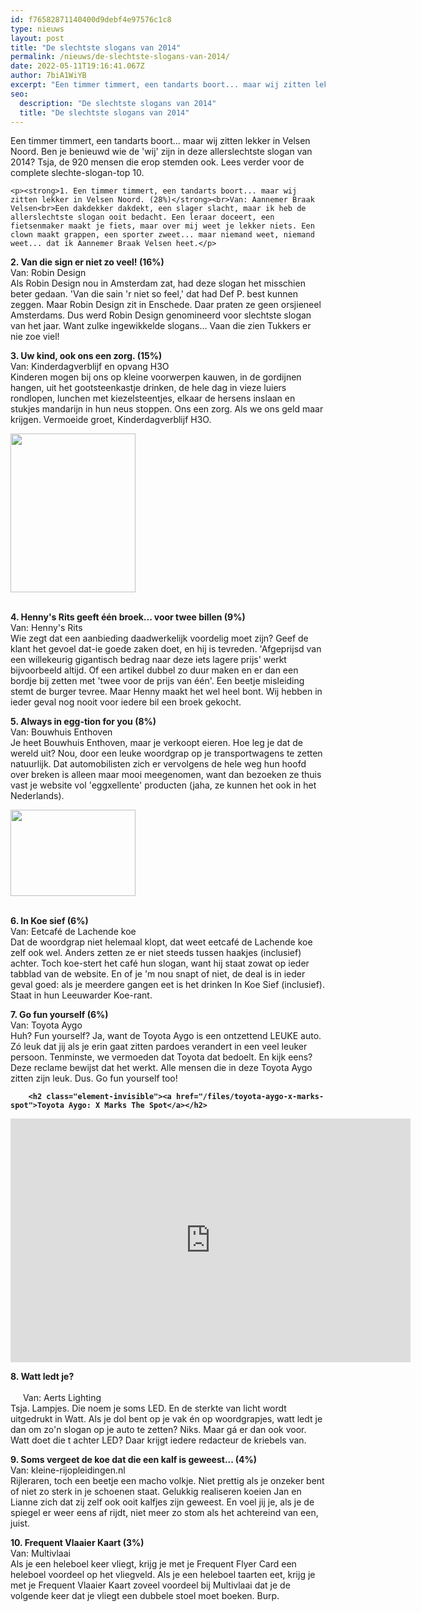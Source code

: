 ```yaml
---
id: f76582871140400d9debf4e97576c1c8
type: nieuws
layout: post
title: "De slechtste slogans van 2014"
permalink: /nieuws/de-slechtste-slogans-van-2014/
date: 2022-05-11T19:16:41.067Z
author: 7biA1WiYB
excerpt: "Een timmer timmert, een tandarts boort... maar wij zitten lekker in Velsen Noord. Ben je benieuwd wie de 'wij' zijn in deze allerslechtste slogan van 2014? Tsja, de 920 mensen die erop stemden ook. Lees verder voor de complete slechte-slogan-top 10.  "
seo:
  description: "De slechtste slogans van 2014"
  title: "De slechtste slogans van 2014"
---
```

Een timmer timmert, een tandarts boort... maar wij zitten lekker in Velsen Noord. Ben je benieuwd wie de 'wij' zijn in deze allerslechtste slogan van 2014? Tsja, de 920 mensen die erop stemden ook. Lees verder voor de complete slechte-slogan-top 10.  

    <p><strong>1. Een timmer timmert, een tandarts boort... maar wij zitten lekker in Velsen Noord. (28%)</strong><br>Van: Aannemer Braak Velsen<br>Een dakdekker dakdekt, een slager slacht, maar ik heb de allerslechtste slogan ooit bedacht. Een leraar doceert, een fietsenmaker maakt je fiets, maar over mij weet je lekker niets. Een clown maakt grappen, een sporter zweet... maar niemand weet, niemand weet... dat ik Aannemer Braak Velsen heet.</p>
<p><strong>2. Van die sign er niet zo veel! (16%)</strong><br>Van: Robin Design<br>Als Robin Design nou in Amsterdam zat, had deze slogan het misschien beter gedaan. 'Van die sain 'r niet so feel,' dat had Def P. best kunnen zeggen. Maar Robin Design zit in Enschede. Daar praten ze geen orsjieneel Amsterdams. Dus werd Robin Design genomineerd voor slechtste slogan van het jaar. Want zulke ingewikkelde slogans... Vaan die zien Tukkers er nie zoe viel!</p>
<p><strong>3. Uw kind, ook ons een zorg. (15%)</strong><br>Van: Kinderdagverblijf en opvang H3O<br>Kinderen mogen bij ons op kleine voorwerpen kauwen, in de gordijnen hangen, uit het gootsteenkastje drinken, de hele dag in vieze luiers rondlopen, lunchen met kiezelsteentjes, elkaar de hersens inslaan en stukjes mandarijn in hun neus stoppen. Ons een zorg. Als we ons geld maar krijgen. Vermoeide groet, Kinderdagverblijf H3O.</p>
<p><div class="media media-element-container media-default"><div id="file-1142" class="file file-image file-image-png">

        
  
  <div class="content">
    <img height="254" width="200" class="media-element file-default" src="https://original.sevendays.nl/sites/default/files/32.png" alt="">  </div>

  
</div>
</div>
<p><br><strong>4. Henny's Rits geeft één broek... voor twee billen (9%)</strong><br>Van: Henny's Rits<br>Wie zegt dat een aanbieding daadwerkelijk voordelig moet zijn? Geef de klant het gevoel dat-ie goede zaken doet, en hij is tevreden. 'Afgeprijsd van een willekeurig gigantisch bedrag naar deze iets lagere prijs' werkt bijvoorbeeld altijd. Of een artikel dubbel zo duur maken en er dan een bordje bij zetten met 'twee voor de prijs van één'. Een beetje misleiding stemt de burger tevree. Maar Henny maakt het wel heel bont. Wij hebben in ieder geval nog nooit voor iedere bil een broek gekocht.</p>
<p><strong>5. Always in egg-tion for you (8%)</strong><br>Van: Bouwhuis Enthoven<br>Je heet Bouwhuis Enthoven, maar je verkoopt eieren. Hoe leg je dat de wereld uit? Nou, door een leuke woordgrap op je transportwagens te zetten natuurlijk. Dat automobilisten zich er vervolgens de hele weg hun hoofd over breken is alleen maar mooi meegenomen, want dan bezoeken ze thuis vast je website vol 'eggxellente' producten (jaha, ze kunnen het ook in het Nederlands).</p>
<p><div class="media media-element-container media-default"><div id="file-1144" class="file file-image file-image-png">

        
  
  <div class="content">
    <img height="138" width="200" class="media-element file-default" src="https://original.sevendays.nl/sites/default/files/33.png" alt="">  </div>

  
</div>
</div>
<p><br><strong>6. In Koe sief (6%)</strong><br>Van: Eetcafé de Lachende koe<br>Dat de woordgrap niet helemaal klopt, dat weet eetcafé de Lachende koe zelf ook wel. Anders zetten ze er niet steeds tussen haakjes (inclusief) achter. Toch koe-stert het café hun slogan, want hij staat zowat op ieder tabblad van de website. En of je 'm nou snapt of niet, de deal is in ieder geval goed: als je meerdere gangen eet is het drinken In Koe Sief (inclusief). Staat in hun Leeuwarder Koe-rant.</p>
<p><strong>7. Go fun yourself (6%)</strong><br>Van: Toyota Aygo<br>Huh? Fun yourself? Ja, want de Toyota Aygo is een ontzettend LEUKE auto. Zó leuk dat jij als je erin gaat zitten pardoes verandert in een veel leuker persoon. Tenminste, we vermoeden dat Toyota dat bedoelt. En kijk eens? Deze reclame bewijst dat het werkt. Alle mensen die in deze Toyota Aygo zitten zijn leuk. Dus. Go fun yourself too!</p>
<p><strong><div class="media media-element-container media-default"><div id="file-1146" class="file file-video file-video-youtube">

        <h2 class="element-invisible"><a href="/files/toyota-aygo-x-marks-spot">Toyota Aygo: X Marks The Spot</a></h2>
    
  
  <div class="content">
    <div class="media-youtube-video media-element file-default media-youtube-1">
  <iframe class="media-youtube-player" width="640" height="390" title="Toyota Aygo: X Marks The Spot" src="https://www.youtube.com/embed/KJSsUSlyexg?wmode=opaque&controls=" name="Toyota Aygo: X Marks The Spot" frameborder="0" allowfullscreen="">Video van Toyota Aygo: X Marks The Spot</iframe>
</div>
  </div>

  
</div>
</div></strong></p>
<p><strong><strong>8. Watt ledt je?                                                                                                                                                                                                                                                                                        </strong></strong>Van: Aerts Lighting<br>Tsja. Lampjes. Die noem je soms LED. En de sterkte van licht wordt uitgedrukt in Watt. Als je dol bent op je vak én op woordgrapjes, watt ledt je dan om zo'n slogan op je auto te zetten? Niks. Maar gá er dan ook voor. Watt doet die t achter LED? Daar krijgt iedere redacteur de kriebels van.</p>
<p><strong>9. Soms vergeet de koe dat die een kalf is geweest... (4%)</strong><br>Van: kleine-rijopleidingen.nl<br>Rijleraren, toch een beetje een macho volkje. Niet prettig als je onzeker bent of niet zo sterk in je schoenen staat. Gelukkig realiseren koeien Jan en Lianne zich dat zij zelf ook ooit kalfjes zijn geweest. En voel jij je, als je de spiegel er weer eens af rijdt, niet meer zo stom als het achtereind van een, juist.</p>
<p><strong>10. Frequent Vlaaier Kaart (3%)</strong><br>Van: Multivlaai<br>Als je een heleboel keer vliegt, krijg je met je Frequent Flyer Card een heleboel voordeel op het vliegveld. Als je een heleboel taarten eet, krijg je met je Frequent Vlaaier Kaart zoveel voordeel bij Multivlaai dat je de volgende keer dat je vliegt een dubbele stoel moet boeken. Burp. </p>  
